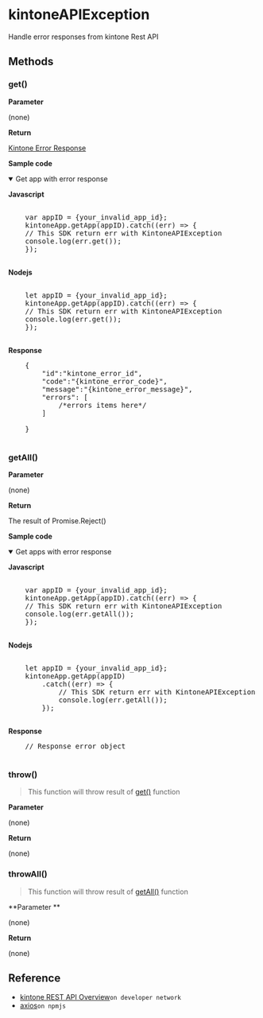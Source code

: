 # kintoneAPIException

Handle error responses from kintone Rest API

## Methods

### get()

**Parameter**

(none)

**Return**

[Kintone Error Response](https://developer.kintone.io/hc/en-us/articles/212495188#responses)

**Sample code**

<details class="tab-container" open>
<Summary>Get app with error response</Summary>

<strong class="tab-name">Javascript</strong>

<pre class="inline-code">

    var appID = {your_invalid_app_id};
    kintoneApp.getApp(appID).catch((err) => {
    // This SDK return err with KintoneAPIException
    console.log(err.get());
    });

</pre>

<strong class="tab-name">Nodejs</strong>

<pre class="inline-code">

    let appID = {your_invalid_app_id};
    kintoneApp.getApp(appID).catch((err) => {
    // This SDK return err with KintoneAPIException
    console.log(err.get());
    });
    
</pre>

<strong class="tab-name">Response</strong>

<pre class="inline-code">
    {
        "id":"kintone_error_id",
        "code":"{kintone_error_code}",
        "message":"{kintone_error_message}",
        "errors": [
            /*errors items here*/
        ]

    }

</pre>

</details>

### getAll()

**Parameter**

(none)

**Return**

The result of Promise.Reject()

**Sample code**

<details class="tab-container" open>
<Summary>Get apps with error response</Summary>

<strong class="tab-name">Javascript</strong>

<pre class="inline-code">

    var appID = {your_invalid_app_id};
    kintoneApp.getApp(appID).catch((err) => {
    // This SDK return err with KintoneAPIException
    console.log(err.getAll());
    });

</pre>

<strong class="tab-name">Nodejs</strong>

<pre class="inline-code">

    let appID = {your_invalid_app_id};
    kintoneApp.getApp(appID)
        .catch((err) => {
            // This SDK return err with KintoneAPIException
            console.log(err.getAll());
        });

</pre>

<strong class="tab-name">Response</strong>

<pre class="inline-code">
    // Response error object

</pre>

</details>

### throw()

> This function will throw result of [get()](#get) function

<strong class="tab-name">Parameter</strong>

(none)

**Return**

(none)

### throwAll()

> This function will throw result of [getAll()](#getall) function

**Parameter **

(none)

**Return**

(none)

## Reference

- [kintone REST API Overview](https://developer.kintone.io/hc/en-us/articles/212495188)`on developer network`
- [axios](https://www.npmjs.com/package/axios)`on npmjs`